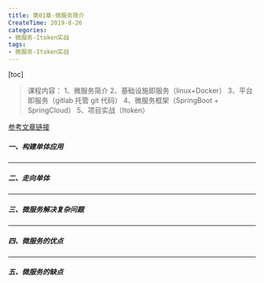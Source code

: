 ```yaml
---
title: 第01章-微服务简介
CreateTime: 2019-8-26
categories:
- 微服务-Itoken实战
tags:
- 微服务-Itoken实战
---
```

[toc]

>课程内容：
>1、微服务简介
>2、基础设施即服务（linux+Docker）
>3、平台即服务（gitlab 托管 git 代码）
>4、微服务框架（SpringBoot + SpringCloud）
>5、项目实战（Itoken）

[参考文章链接](https://www.funtl.com/zh/micro-service-intro/%E5%BE%AE%E6%9C%8D%E5%8A%A1%E7%AE%80%E4%BB%8B-%E8%B5%B0%E5%90%91%E5%8D%95%E4%BD%93%E5%9C%B0%E7%8B%B1.html#%E6%9C%AC%E8%8A%82%E8%A7%86%E9%A2%91)

##### 一、构建单体应用


----------


##### 二、走向单体


----------


##### 三、微服务解决复杂问题


----------


##### 四、微服务的优点


----------


##### 五、微服务的缺点

